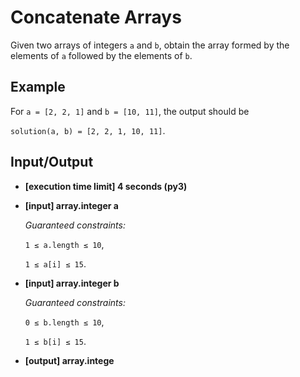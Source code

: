 # Concatenate Arrays

Given two arrays of integers `a` and `b`, obtain the array formed by the elements of `a` followed by the elements of `b`.

## Example

For `a = [2, 2, 1]` and `b = [10, 11]`, the output should be

`solution(a, b) = [2, 2, 1, 10, 11]`.

## Input/Output

- **[execution time limit] 4 seconds (py3)**

- **[input] array.integer a**

	*Guaranteed constraints:*

	`1 ≤ a.length ≤ 10`,

	`1 ≤ a[i] ≤ 15`.

- **[input] array.integer b**

	*Guaranteed constraints:*

	`0 ≤ b.length ≤ 10`,

	`1 ≤ b[i] ≤ 15`.

- **[output] array.intege**


